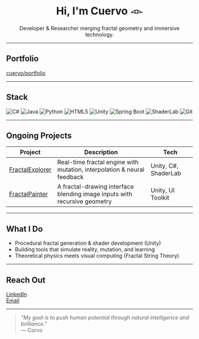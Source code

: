 <h1 align="center">Hi, I'm Cuervo 𓁹</h1>
<p align="center">
  Developer & Researcher merging fractal geometry and immersive technology.
</p>

---

## Portfolio

  [cuervo/portfolio](https://danielcuervo.notion.site/Portfolio-20b6ad1cd22f802fa76dd74a60e823ea)

---

##  Stack

![C#](https://img.shields.io/badge/C%23-239120?style=flat&logo=csharp&logoColor=white)
![Java](https://img.shields.io/badge/Java-ED8B00?style=flat&logo=openjdk&logoColor=white)
![Python](https://img.shields.io/badge/Python-3776AB?style=flat&logo=python&logoColor=white)
![HTML5](https://img.shields.io/badge/HTML5-E34F26?style=flat&logo=html5&logoColor=white)
![Unity](https://img.shields.io/badge/Unity-000?style=flat&logo=unity&logoColor=white)
![Spring Boot](https://img.shields.io/badge/Spring_Boot-6DB33F?style=flat&logo=springboot&logoColor=white)
![ShaderLab](https://img.shields.io/badge/ShaderLab-orange)
![Git](https://img.shields.io/badge/Git-F05032?style=flat&logo=git&logoColor=white)



---

##  Ongoing Projects

| Project | Description | Tech |
|--------|-------------|------|
| [FractalExplorer](https://github.com/corvo001/FractalExplorer) | Real-time fractal engine with mutation, interpolation & neural feedback | Unity, C#, ShaderLab |
| [FractalPainter](https://github.com/corvo001/FractalPainter) | A fractal-drawing interface blending image inputs with recursive geometry | Unity, UI Toolkit |

---

##  What I Do

-  Procedural fractal generation & shader development (Unity)
-  Building tools that simulate reality, mutation, and learning
-  Theoretical physics meets visual computing (Fractal String Theory)

---

##  Reach Out

[LinkedIn](https://linkedin.com/in/yourusername)  
[Email](mailto:danielcuervor01@gmail.com)  

---

> *"My goal is to push human potential through natural intelligence and brilliance."*  
> — Corvo

